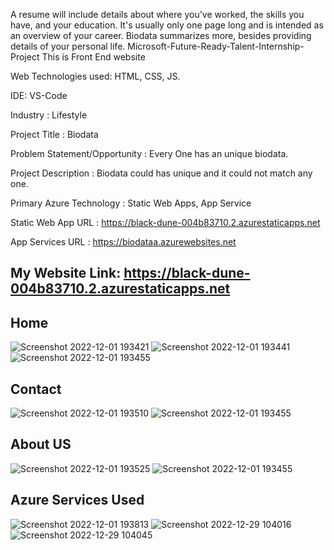 A resume will include details about where you've worked, the skills you have, and your education. It's usually only one page long and is intended as an overview of your career. Biodata summarizes more, besides providing details of your personal life.
Microsoft-Future-Ready-Talent-Internship-Project This is Front End website

Web Technologies used: HTML, CSS, JS.

IDE: VS-Code

Industry : Lifestyle

Project Title : Biodata

Problem Statement/Opportunity : Every One has an unique biodata.

Project Description : Biodata could has unique and it could not match any one.

Primary Azure Technology : Static Web Apps, App Service

Static Web App URL : https://black-dune-004b83710.2.azurestaticapps.net

App Services URL : https://biodataa.azurewebsites.net

## My Website Link: https://black-dune-004b83710.2.azurestaticapps.net

## Home
![Screenshot 2022-12-01 193421](https://user-images.githubusercontent.com/116268206/205073355-5173f96f-0cf9-48d5-9d18-7396fc87559d.jpg)
![Screenshot 2022-12-01 193441](https://user-images.githubusercontent.com/116268206/205073370-b63ebc69-26ad-437e-a13a-9b1d61278db6.jpg)
![Screenshot 2022-12-01 193455](https://user-images.githubusercontent.com/116268206/205073375-04ed28c1-fa11-454a-9ff1-996523258d60.jpg)

## Contact
![Screenshot 2022-12-01 193510](https://user-images.githubusercontent.com/116268206/205073392-1ee07e1c-5c4a-4a23-88de-c2622a0c919b.jpg)
![Screenshot 2022-12-01 193455](https://user-images.githubusercontent.com/116268206/205073420-daabe36b-2633-431c-802a-6abc80e71c24.jpg)

## About US
![Screenshot 2022-12-01 193525](https://user-images.githubusercontent.com/116268206/205073454-f8079950-95d7-42f0-9169-8ab9ed80d044.jpg)
![Screenshot 2022-12-01 193455](https://user-images.githubusercontent.com/116268206/205073470-f00de345-ae6d-4a4c-a43f-2f92f5212cc5.jpg)

## Azure Services Used
![Screenshot 2022-12-01 193813](https://user-images.githubusercontent.com/116268206/205073668-d5448f70-7988-4c16-93ac-633bc5feb2f2.jpg)
![Screenshot 2022-12-29 104016](https://user-images.githubusercontent.com/116268206/209906237-8c0678cc-f232-4cec-aa90-79fd9a2e4b11.jpg)
![Screenshot 2022-12-29 104045](https://user-images.githubusercontent.com/116268206/209906242-5a74f2e2-d4e0-4c3b-937a-c2454f724cc7.jpg)
